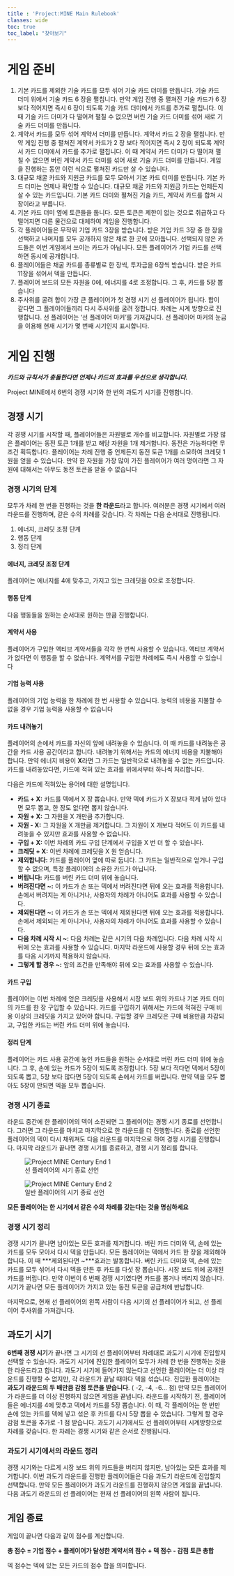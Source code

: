 ```yaml
---
title : 'Project:MINE Main Rulebook'
classes: wide
toc: true
toc_label: "찾아보기"
---
```

# 게임 준비
1. 기본 카드를 제외한 기술 카드를 모두 섞어 기술 카드 더미를 만듭니다. 기술 카드 더미 위에서 기술 카드 6 장을 펼칩니다. 만약 게임 진행 중 펼쳐진 기술 카드가 6 장 보다 적어지면 즉시 6 장이 되도록 기술 카드 더미에서 카드를 추가로 펼칩니다. 이 때 기술 카드 더미가 다 떨어져 펼칠 수 없으면 버린 기술 카드 더미를 섞어 새로 기술 카드 더미를 만듭니다. 
2. 계약서 카드를 모두 섞어 계약서 더미를 만듭니다. 계약서 카드 2 장을 펼칩니다. 만약 게임 진행 중 펼쳐진 계약서 카드가 2 장 보다 적어지면 즉시 2 장이 되도록 계약서 카드 더미에서 카드를 추가로 펼칩니다. 이 때 계약서 카드 더미가 다 떨어져 펼칠 수 없으면 버린 계약서 카드 더미를 섞어 새로 기술 카드 더미를 만듭니다. 게임을 진행하는 동안 이런 식으로 펼쳐진 카드만 살 수 있습니다. 
3. 대규모 채굴 카드와 지원금 카드를 모두 모아서 기본 카드 더미를 만듭니다. 기본 카드 더미는 언제나 확인할 수 있습니다. 대규모 채굴 카드와 지원금 카드는 언제든지 살 수 있는 카드입니다. 기본 카드 더미와 펼쳐진 기술 카드, 계약서 카드를 합쳐 시장이라고 부릅니다.
5. 기본 카드 더미 옆에 토큰들을 둡니다. 모든 토큰은 제한이 없는 것으로 취급하고 다 떨어지면 다른 물건으로 대체하여 게임을 진행합니다.  
6. 각 플레이어들은 무작위 기업 카드 3장을 받습니다. 받은 기업 카드 3장 중 한 장을 선택하고 나머지를 모두 공개하지 않은 채로 한 곳에 모아둡니다. 선택되지 않은 카드들은 이번 게임에서 쓰이는 카드가 아닙니다. 모든 플레이어가 기업 카드를 선택하면 동시에 공개합니다.
7. 플레이어들은 채굴 카드를 종류별로 한 장씩, 투자금을 6장씩 받습니다. 받은 카드 11장을 섞어서 덱을 만듭니다.
8. 플레이어 보드의 모든 자원을 0에, 에너지를 4로 조정합니다. 그 후, 카드를 5장 뽑습니다
9. 주사위를 굴려 합이 가장 큰 플레이어가 첫 경쟁 시기 선 플레이어가 됩니다. 합이 같다면 그 플레이어들끼리 다시 주사위를 굴려 정합니다. 차례는 시계 방향으로 진행합니다. 선 플레이어는 ‘선 플레이어 마커’를 가져갑니다. 선 플레이어 마커의 눈금을 이용해 현재 시기가 몇 번째 시기인지 표시합니다.

# 게임 진행
***카드와 규칙서가 충돌한다면 언제나 카드의 효과를 우선으로 생각합니다.***

Project MINE에서 6번의 경쟁 시기와 한 번의 과도기 시기를 진행합니다. 

## 경쟁 시기
각 경쟁 시기를 시작할 때, 플레이어들은 자원별로 개수를 비교합니다. 자원별로 가장 많은 플레이어는 동전 토큰 1개를 받고 해당 자원을 1개 제거합니다. 동전은 가능하다면 무조건 획득합니다. 플레이어는 차례 진행 중 언제든지 동전 토큰 1개를 소모하여 크레딧 1원을 얻을 수 있습니다. 만약 한 자원을 가장 많이 가진 플레이어가 여러 명이라면 그 자원에 대해서는 아무도 동전 토큰을 받을 수 없습니다

### 경쟁 시기의 단계
모두가 차례 한 번을 진행하는 것을 **한 라운드**라고 합니다. 여러분은 경쟁 시기에서 여러 라운드를 진행하며, 같은 수의 차례를 갖습니다. 각 차례는 다음 순서대로 진행됩니다.
1. 에너지, 크레딧 조정 단계
2. 행동 단계
3. 정리 단계

#### 에너지, 크레딧 조정 단계
플레이어는 에너지를 4에 맞추고, 가지고 있는 크레딧을 0으로 조정합니다.

#### 행동 단계
다음 행동들을 원하는 순서대로 원하는 만큼 진행합니다.
#### 계약서 사용
플레이어가 구입한 액티브 계약서들을 각각 한 번씩 사용할 수 있습니다. 액티브 계약서가 없다면 이 행동을 할 수 없습니다. 계약서를 구입한 차례에도 즉시 사용할 수 있습니다
#### 기업 능력 사용
플레이어의 기업 능력을 한 차례에 한 번 사용할 수 있습니다. 능력의 비용을 지불할 수 없을 경우 기업 능력을 사용할 수 없습니다

#### 카드 내려놓기
플레이어의 손에서 카드를 자신의 앞에 내려놓을 수 있습니다. 이 때 카드를 내려놓은 공간을 카드 사용 공간이라고 합니다. 내려놓기 위해서는 카드의 에너지 비용을 지불해야 합니다. 만약 에너지 비용이 **X**라면 그 카드는 일반적으로 내려놓을 수 없는 카드입니다. 카드를 내려놓았다면, 카드에 적혀 있는
효과를 위에서부터 하나씩 처리합니다. 

다음은 카드에 적혀있는 용어에 대한 설명입니다.

+ **카드 + X:** 카드를 덱에서 X 장 뽑습니다. 만약 덱에 카드가 X 장보다 적게 남아 있다면 모두 뽑고, 한 장도 없다면 뽑지 않습니다.
+ **자원 + X:** 그 자원을 X 개만큼 추가합니다.
+ **자원 - X:** 그 자원을 X 개만큼 제거합니다. 그 자원이 X 개보다 적어도 이 카드를 내려놓을 수 있지만 효과를 사용할 수 없습니다.
+ **구입 + X:** 이번 차례의 카드 구입 단계에서 구입을 X 번 더 할 수 있습니다.
+ **크레딧 + X:** 이번 차례에 크레딧을 X 원 얻습니다.
+ **제외합니다:** 카드를 플레이어 옆에 따로 둡니다. 그 카드는 일반적으로 얻거나 구입할 수 없으며, 특정 플레이어의 소유한 카드가 아닙니다.
+ **버립니다:** 카드를 버린 카드 더미 위에 놓습니다.
+ **버려진다면 ~:** 이 카드가 손 또는 덱에서 버려진다면 뒤에 오는 효과를 적용합니다. 손에서 버려지는 게 아니거나, 사용자의 차례가 아니어도 효과를 사용할 수 있습니다.
+ **제외된다면 ~:** 이 카드가 손 또는 덱에서 제외된다면 뒤에 오는 효과를 적용합니다. 손에서 제외되는 게 아니거나, 사용자의 차례가 아니어도 효과를 사용할 수 있습니다.
+ **다음 차례 시작 시 ~:** 다음 차례는 같은 시기의 다음 차례입니다. 다음 차례 시작 시 뒤에 오는 효과를 사용할 수 있습니다. 마지막 라운드에 사용할 경우 뒤에 오는 효과를 다음 시기까지 적용하지 않습니다.
+ **그렇게 할 경우 ~:** 앞의 조건을 만족해야 뒤에 오는 효과를 사용할 수 있습니다.

#### 카드 구입
플레이어는 이번 차례에 얻은 크레딧을 사용해서 시장 보드 위의 카드나 기본 카드 더미의 카드를 한 장 구입할 수 있습니다. 카드를 구입하기 위해서는 카드에 적혀진 구매 비용 이상의 크레딧을 가지고 있어야 합니다. 구입할 경우 크레딧은 구매 비용만큼 차감되고, 구입한 카드는 버린 카드 더미 위에 놓습니다.

#### 정리 단계
플레이어는 카드 사용 공간에 놓인 카드들을 원하는 순서대로 버린 카드 더미 위에 놓습니다. 그 후, 손에 있는 카드가 5장이 되도록 조정합니다. 5장 보다 적다면 덱에서 5장이 되도록 뽑고, 5장 보다 많다면 5장이 되도록 손에서 카드를 버립니다. 만약 덱을 모두 뽑아도 5장이 안되면 덱을 모두 뽑습니다.

### 경쟁 시기 종료
라운드 중간에 한 플레이어의 덱이 소진되면 그 플레이어는 경쟁 시기 종료를 선언합니다. 그러면 그 라운드를 마치고 마지막으로 한 라운드를 더 진행합니다. 종료를 선언한 플레이어의 덱이 다시 채워져도 다음 라운드를 마지막으로 하여 경쟁 시기를 진행합니다. 마지막 라운드가 끝나면 경쟁 시기를 종료하고, 경쟁 시기 정리를 합니다.

<figure style="width:300px">
<img src="/assets/image/라운드@4x.png" alt="Project MINE Century End 1">
  <figcaption>선 플레이어의 시기 종료 선언</figcaption>
</figure> <figure style="width:300px">
<img src="/assets/image/라운드2@4x.png" alt="Project MINE Century End 2">
    <figcaption>일반 플레이어의 시기 종료 선언</figcaption>
</figure>

**모든 플레이어는 한 시기에서 같은 수의 차례를 갖는다는 것을 명심하세요**

### 경쟁 시기 정리
경쟁 시기가 끝나면 남아있는 모든 효과를 제거합니다. 버린 카드 더미와 덱, 손에 있는 카드를 모두 모아서 다시 덱을 만듭니다. 모든 플레이어는 덱에서 카드 한 장을 제외해야 합니다. 이 때 ***제외된다면 ~***효과는 발동합니다. 
버린 카드 더미와 덱, 손에 있는 카드를 모두 섞어서 다시 덱을 만든 후 카드를 다섯 장 뽑습니다. 시장 보드 위에 공개된 카드를 버립니다. 만약 이번이 6 번째 경쟁 시기였다면 카드를 뽑거나 버리지 않습니다. 시기가 끝나면 모든 플레이어가 가지고 있는 동전 토큰을 공급처에 반납합니다.

마지막으로, 현재 선 플레이어의 왼쪽 사람이 다음 시기의 선 플레이어가 되고, 선 플레이어 주사위를 가져갑니다.

## 과도기 시기
**6번째 경쟁 시기**가 끝나면 그 시기의 선 플레이어부터 차례대로 과도기 시기에 진입할지 선택할 수 있습니다. 과도기 시기에 진입한 플레이어 모두가 차례 한 번을 진행하는 것을 한 라운드라고 합니다. 과도기 시기에 들어가지 않는다고 선언한 플레이어는 더 이상 라운드를 진행할 수 없지만, 각 라운드가 끝날 때마다 덱을 섞습니다. 진입한 플레이어는 **과도기 라운드의 두 배만큼 감점 토큰을 받습니다**. ( -2, -4, -6... 점) 만약 모든 플레이어가 라운드를 더 이상 진행하지 않으면 게임을 끝냅니다.
라운드를 시작하기 전, 플레이어들은 에너지를 4에 맞추고 덱에서 카드를 5장 뽑습니다. 이 때, 각 플레이어는 한 번만 손에 있는 카드를 덱에 넣고 섞은 후 카드를 다시 5장 뽑을 수 있습니다. 그렇게 할 경우 감점 토큰을 추가로 -1 점 받습니다.
과도기 시기에서도 선 플레이어부터 시계방향으로 차례를 갖습니다. 한 차례는 경쟁 시기와 같은 순서로 진행됩니다. 

### 과도기 시기에서의 라운드 정리
경쟁 시기와는 다르게 시장 보드 위의 카드들을 버리지 않지만, 남아있는 모든 효과를 제거합니다. 이번 과도기 라운드를 진행한 플레이어들은 다음 과도기 라운드에 진입할지 선택합니다. 만약 모든 플레이어가 과도기 라운드를 진행하지 않으면 게임을 끝냅니다. 다음 과도기 라운드의 선 플레이어는 현재 선 플레이어의 왼쪽 사람이 됩니다.

## 게임 종료
게임이 끝나면 다음과 같이 점수를 계산합니다.

**총 점수 = 기업 점수 + 플레이어가 달성한 계약서의 점수 + 덱 점수 - 감점 토큰 총합**

덱 점수는 덱에 있는 모든 카드의 점수 합을 의미합니다.
